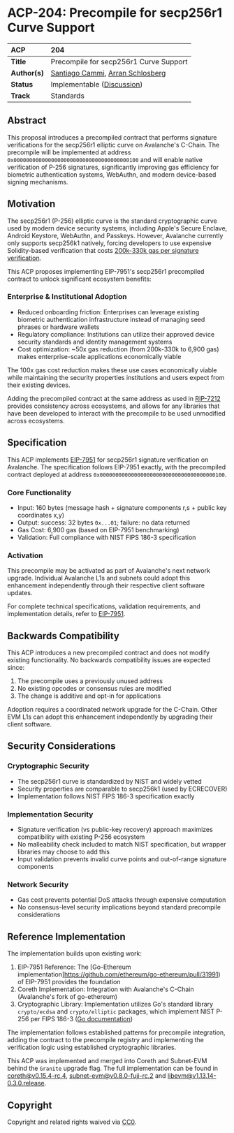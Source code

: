 # ACP-204: Precompile for secp256r1 Curve Support

| ACP | 204 |
| :--- | :--- |
| **Title** | Precompile for secp256r1 Curve Support |
| **Author(s)** | [Santiago Cammi](https://github.com/scammi), [Arran Schlosberg](https://github.com/ARR4N)  |
| **Status** | Implementable ([Discussion](https://github.com/avalanche-foundation/ACPs/discussions/212)) |
| **Track** | Standards |

## Abstract

This proposal introduces a precompiled contract that performs signature verifications for the secp256r1 elliptic curve on Avalanche's C-Chain. The precompile will be implemented at address `0x0000000000000000000000000000000000000100` and will enable native verification of P-256 signatures, significantly improving gas efficiency for biometric authentication systems, WebAuthn, and modern device-based signing mechanisms.

## Motivation

The secp256r1 (P-256) elliptic curve is the standard cryptographic curve used by modern device security systems, including Apple's Secure Enclave, Android Keystore, WebAuthn, and Passkeys. However, Avalanche currently only supports secp256k1 natively, forcing developers to use expensive Solidity-based verification that costs [200k-330k gas per signature verification](https://hackmd.io/@1ofB8klpQky-YoR5pmPXFQ/SJ0nuzD1T#Smart-Contract-Based-Verifiers).

This ACP proposes implementing EIP-7951's secp256r1 precompiled contract to unlock significant ecosystem benefits:

### Enterprise & Institutional Adoption

- Reduced onboarding friction: Enterprises can leverage existing biometric authentication infrastructure instead of managing seed phrases or hardware wallets
- Regulatory compliance: Institutions can utilize their approved device security standards and identity management systems
- Cost optimization: ~50x gas reduction (from 200k-330k to 6,900 gas) makes enterprise-scale applications economically viable

The 100x gas cost reduction makes these use cases economically viable while maintaining the security properties institutions and users expect from their existing devices. 

Adding the precompiled contract at the same address as used in [RIP-7212](https://github.com/ethereum/RIPs/blob/master/RIPS/rip-7212.md) provides consistency across ecosystems, and allows for any libraries that have been developed to interact with the precompile to be used unmodified across ecosystems.

## Specification

This ACP implements [EIP-7951](https://github.com/ethereum/EIPs/blob/master/EIPS/eip-7951.md) for secp256r1 signature verification on Avalanche. The specification follows EIP-7951 exactly, with the precompiled contract deployed at address `0x0000000000000000000000000000000000000100`.

### Core Functionality

- Input: 160 bytes (message hash + signature components r,s + public key coordinates x,y)
- Output: success: 32 bytes `0x...01`; failure: no data returned
- Gas Cost: 6,900 gas (based on EIP-7951 benchmarking)
- Validation: Full compliance with NIST FIPS 186-3 specification

### Activation

This precompile may be activated as part of Avalanche's next network upgrade. Individual Avalanche L1s and subnets could adopt this enhancement independently through their respective client software updates.

For complete technical specifications, validation requirements, and implementation details, refer to [EIP-7951](https://github.com/ethereum/EIPs/blob/master/EIPS/eip-7951.md).

## Backwards Compatibility

This ACP introduces a new precompiled contract and does not modify existing functionality. No backwards compatibility issues are expected since:

1. The precompile uses a previously unused address
2. No existing opcodes or consensus rules are modified
3. The change is additive and opt-in for applications

Adoption requires a coordinated network upgrade for the C-Chain. Other EVM L1s can adopt this enhancement independently by upgrading their client software.

## Security Considerations

### Cryptographic Security

- The secp256r1 curve is standardized by NIST and widely vetted
- Security properties are comparable to secp256k1 (used by ECRECOVER)
- Implementation follows NIST FIPS 186-3 specification exactly

### Implementation Security
 
- Signature verification (vs public-key recovery) approach maximizes compatibility with existing P-256 ecosystem
- No malleability check included to match NIST specification, but wrapper libraries may choose to add this
- Input validation prevents invalid curve points and out-of-range signature components

### Network Security

- Gas cost prevents potential DoS attacks through expensive computation
- No consensus-level security implications beyond standard precompile considerations

## Reference Implementation

The implementation builds upon existing work:

1. EIP-7951 Reference: The [Go-Ethereum implementation]https://github.com/ethereum/go-ethereum/pull/31991) of EIP-7951 provides the foundation
2. Coreth Implementation: Integration with Avalanche's C-Chain (Avalanche's fork of go-ethereum)
3. Cryptographic Library: Implementation utilizes Go's standard library `crypto/ecdsa` and `crypto/elliptic` packages, which implement NIST P-256 per FIPS 186-3 ([Go documentation](https://pkg.go.dev/crypto/elliptic#P256))


The implementation follows established patterns for precompile integration, adding the contract to the precompile registry and implementing the verification logic using established cryptographic libraries.

This ACP was implemented and merged into Coreth and Subnet-EVM behind the `Granite` upgrade flag. The full implementation can be found in [coreth@v0.15.4-rc.4](https://github.com/ava-labs/coreth/releases/tag/v0.15.4-rc.4), [subnet-evm@v0.8.0-fuji-rc.2](https://github.com/ava-labs/subnet-evm/releases/tag/v0.8.0-fuji-rc.2) and [libevm@v1.13.14-0.3.0.release](https://github.com/ava-labs/libevm/releases/tag/v1.13.14-0.3.0.release).

## Copyright

Copyright and related rights waived via [CC0](https://creativecommons.org/publicdomain/zero/1.0/).
